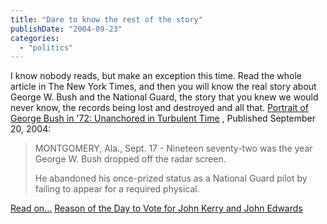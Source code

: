 ```yaml
---
title: "Dare to know the rest of the story"
publishDate: "2004-09-23"
categories: 
  - "politics"
---
```


I know nobody reads, but make an exception this time. Read the whole article in The New York Times, and then you will know the real story about George W. Bush and the National Guard, the story that you knew we would never know, the records being lost and destroyed and all that. [Portrait of George Bush in '72: Unanchored in Turbulent Time](http://www.nytimes.com/2004/09/20/politics/campaign/20bama.html?ex=1098331200&en=eed2846cecac041d&ei=5087&nl=ep&rd=hcmcp?p=04846704848o4so2m012000metcQetYc) , Published September 20, 2004:

> MONTGOMERY, Ala., Sept. 17 - Nineteen seventy-two was the year George W. Bush dropped off the radar screen.  
>   
> He abandoned his once-prized status as a National Guard pilot by failing to appear for a required physical.

[Read on...](http://www.nytimes.com/2004/09/20/politics/campaign/20bama.html?ex=1098331200&en=eed2846cecac041d&ei=5087&nl=ep&rd=hcmcp?p=04846704848o4so2m012000metcQetYc) [Reason of the Day to Vote for John Kerry and John Edwards](http://www.thirdlayer.org/sw/vote/index.html)
